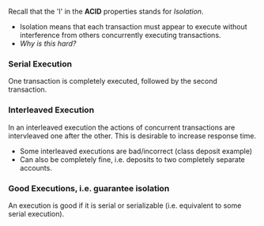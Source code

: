 Recall that the 'I' in the **ACID** properties stands for *Isolation*.
* Isolation means that each transaction must appear to execute without interference from others concurrently executing transactions.
* *Why is this hard?*

### Serial Execution
One transaction is completely executed, followed by the second transaction.

### Interleaved Execution
In an interleaved execution the actions of concurrent transactions are intervleaved one after the other. This is desirable to increase response time.

* Some interleaved executions are bad/incorrect (class deposit example)
* Can also be completely fine, i.e. deposits to two completely separate accounts.

### Good Executions, i.e. guarantee isolation
An execution is good if it is serial or serializable (i.e. equivalent to some serial execution).